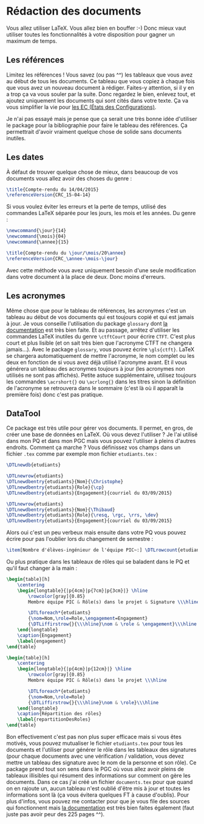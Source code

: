 # Rédaction des documents

Vous allez utiliser LaTeX. Vous allez bien en bouffer :-) Donc mieux vaut utiliser toutes les fonctionnalités à votre disposition pour gagner un maximum de temps.

## Les références

Limitez les références ! Vous savez (ou pas ^^) les tableaux que vous avez au début de tous les documents. Ce tableau que vous copiez à chaque fois que vous avez un nouveau document à rédiger. Faites-y attention, si il y en a trop ça va vous souler par la suite. Donc regardez le bien, enlevez tout, et ajoutez uniquement les documents qui sont cités dans votre texte. Ça va vous simplifier la vie pour [les EC (États des Configurations)](ec.md).

Je n'ai pas essayé mais je pense que ça serait une très bonne idée d'utiliser le package pour la bibliographie pour faire le tableau des références. Ça permettrait d'avoir vraiment quelque chose de solide sans documents inutiles.

## Les dates

À défaut de trouver quelque chose de mieux, dans beaucoup de vos documents vous allez avoir des choses du genre :
```latex
\title{Compte-rendu du 14/04/2015}
\referenceVersion{CRC_15-04-14}
```
Si vous voulez éviter les erreurs et la perte de temps, utilisé des commandes LaTeX séparée pour les jours, les mois et les années. Du genre :
```latex
\newcommand{\jour}{14}
\newcommand{\mois}{04}
\newcommand{\annee}{15}

\title{Compte-rendu du \jour/\mois/20\annee}
\referenceVersion{CRC_\annee-\mois-\jour}
```
Avec cette méthode vous avez uniquement besoin d'une seule modification dans votre document à la place de deux. Donc moins d'erreurs.

## Les acronymes

Même chose que pour le tableau de références, les acronymes c'est un tableau au début de vos documents qui est toujours copié et qui est jamais à jour. Je vous conseille l'utilisation du package `glossary` dont [la documentation](https://en.wikibooks.org/wiki/LaTeX/Glossary) est très bien faite. Et au passage, arrêtez d'utiliser les commandes LaTeX inutiles du genre `\ctftCourt` pour écrire `CTFT`. C'est plus court et plus lisible (et on sait très bien que l'acronyme CTFT ne changera jamais…). Avec le package `glossary`, vous pouvez écrire `\gls{ctft}`. LaTeX se chargera automatiquement de mettre l'acronyme, le nom complet ou les deux en fonction de si vous avez déjà utilisé l'acronyme avant. Et il vous générera un tableau des acronymes toujours à jour (les acronymes non utilisés ne sont pas affichés). Petite astuce supplémentaire, utilisez toujours les commandes `\acrshort{}` ou `\acrlong{}` dans les titres sinon la définition de l'acronyme se retrouvera dans le sommaire (c'est là où il apparaît la première fois) donc c'est pas pratique.

## DataTool

Ce package est très utile pour gérer vos documents. Il permet, en gros, de créer une base de données en LaTeX. Où vous devez l'utiliser ? Je l'ai utilisé dans mon PQ et dans mon PGC mais vous pouvez l'utiliser à pleins d'autres endroits. Comment ça marche ? Vous définissez vos champs dans un fichier `.tex` comme par exemple mon fichier `etudiants.tex` :
```latex
\DTLnewdb{etudiants}

\DTLnewrow{etudiants}
\DTLnewdbentry{etudiants}{Nom}{\Christophe}
\DTLnewdbentry{etudiants}{Role}{\cp}
\DTLnewdbentry{etudiants}{Engagement}{courriel du 03/09/2015}

\DTLnewrow{etudiants}
\DTLnewdbentry{etudiants}{Nom}{\Thibaud}
\DTLnewdbentry{etudiants}{Role}{\resq, \rgc, \rrs, \dev}
\DTLnewdbentry{etudiants}{Engagement}{courriel du 03/09/2015}
```

Alors oui c'est un peu verbeux mais ensuite dans votre PQ vous pouvez écrire pour pas l'oublier lors du changement de semestre :
```latex
\item[Nombre d'élèves-ingénieur de l'équipe PIC~:] \DTLrowcount{etudiants}
```

Ou plus pratique dans les tableaux de rôles qui se baladent dans le PQ et qu'il faut changer à la main :
```latex
\begin{table}[h]
	\centering
	\begin{longtable}{|p{4cm}|p{7cm}|p{3cm}|} \hline
		\rowcolor[gray]{0.85}
		Membre équipe PIC & Rôle(s) dans le projet & Signature \\\hline

		\DTLforeach*{etudiants}
		{\nom=Nom,\role=Role,\engagement=Engagement}
		{\DTLiffirstrow{}{\\\hline}\nom & \role & \engagement}\\\hline
	\end{longtable}
	\caption{Engagement}
    \label{engagement}
\end{table}
```

```latex
\begin{table}[h]
    \centering
    \begin{longtable}{|p{4cm}|p{12cm}|} \hline
        \rowcolor[gray]{0.85}
        Membre équipe PIC & Rôle(s) dans le projet \\\hline

        \DTLforeach*{etudiants}
        {\nom=Nom,\role=Role}
        {\DTLiffirstrow{}{\\\hline}\nom & \role}\\\hline
    \end{longtable}
    \caption{Répartition des rôles}
    \label{repartitionDesRoles}
\end{table}
```

Bon effectivement c'est pas non plus super efficace mais si vous êtes motivés, vous pouvez mutualiser le fichier `etudiants.tex` pour tous les documents et l'utiliser pour générer le rôle dans les tableaux des signatures (pour chaque documents avec une vérification / validation, vous devez mettre un tableau des signature avec le nom de la personne et son rôle). Ce package prend tout son sens dans le PGC où vous allez avoir pleins de tableaux illisibles qui résument des informations sur comment on gère les documents. Dans ce cas j'ai créé un fichier `documents.tex` pour que quand on en rajoute un, aucun tableau n'est oublié d'être mis à jour et toutes les informations sont là (ça vous évitera quelques FT à cause d'oublis). Pour plus d'infos, vous pouvez me contacter pour que je vous file des sources qui fonctionnent mais [la documentation](http://mirrors.concertpass.com/tex-archive/macros/latex/contrib/datatool/datatool-user.pdf) est très bien faites également (faut juste pas avoir peur des 225 pages ^^).
